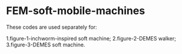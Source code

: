 # FEM-soft-mobile-machines

These codes are used separately for:

1.figure-1-inchworm-inspired soft machine;
2.figure-2-DEMES walker;
3.figure-3-DEMES soft machine.
